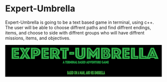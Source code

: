 # Expert-Umbrella

Expert-Umbrella is going to be a text based game in terminal, using c++. The user will be able to choose diffrent paths and find diffrent endings, items, and choose to side with diffrent groups who will have diffrent missions, items, and objectives.


![alt text](https://github.com/ColinOremland/Expert-Umbrella/blob/master/Media/Expert-Unbrella(2).png "Graphic Title")
